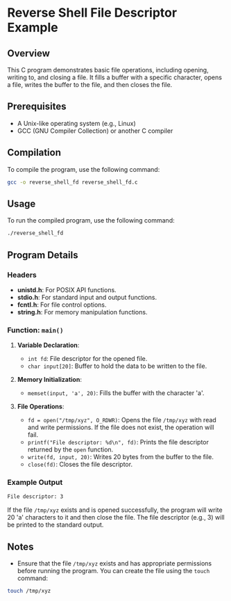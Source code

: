 
# Reverse Shell File Descriptor Example

## Overview

This C program demonstrates basic file operations, including opening, writing to, and closing a file. It fills a buffer with a specific character, opens a file, writes the buffer to the file, and then closes the file.

## Prerequisites

- A Unix-like operating system (e.g., Linux)
- GCC (GNU Compiler Collection) or another C compiler

## Compilation

To compile the program, use the following command:

```bash
gcc -o reverse_shell_fd reverse_shell_fd.c
```

## Usage

To run the compiled program, use the following command:

```bash
./reverse_shell_fd
```

## Program Details

### Headers

- **unistd.h**: For POSIX API functions.
- **stdio.h**: For standard input and output functions.
- **fcntl.h**: For file control options.
- **string.h**: For memory manipulation functions.

### Function: `main()`

1. **Variable Declaration**:
   - `int fd`: File descriptor for the opened file.
   - `char input[20]`: Buffer to hold the data to be written to the file.

2. **Memory Initialization**:
   - `memset(input, 'a', 20)`: Fills the buffer with the character 'a'.

3. **File Operations**:
   - `fd = open("/tmp/xyz", O_RDWR)`: Opens the file `/tmp/xyz` with read and write permissions. If the file does not exist, the operation will fail.
   - `printf("File descriptor: %d\n", fd)`: Prints the file descriptor returned by the `open` function.
   - `write(fd, input, 20)`: Writes 20 bytes from the buffer to the file.
   - `close(fd)`: Closes the file descriptor.

### Example Output

```bash
File descriptor: 3
```

If the file `/tmp/xyz` exists and is opened successfully, the program will write 20 'a' characters to it and then close the file. The file descriptor (e.g., 3) will be printed to the standard output.

## Notes

- Ensure that the file `/tmp/xyz` exists and has appropriate permissions before running the program. You can create the file using the `touch` command:

```bash
touch /tmp/xyz
```
